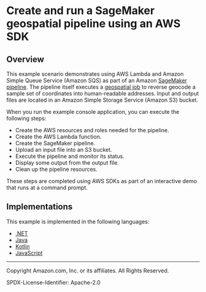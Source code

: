 # Create and run a SageMaker geospatial pipeline using an AWS SDK

## Overview

This example scenario demonstrates using AWS Lambda and Amazon Simple Queue Service (Amazon SQS) as part of an Amazon [SageMaker pipeline](https://docs.aws.amazon.com/sagemaker/latest/dg/pipelines.html). The pipeline itself executes a [geospatial job](https://docs.aws.amazon.com/sagemaker/latest/dg/geospatial-vej.html) to reverse geocode a sample set of coordinates into human-readable addresses. Input and output files are located in an Amazon Simple Storage Service (Amazon S3) bucket.

When you run the example console application, you can execute the following steps:

- Create the AWS resources and roles needed for the pipeline.
- Create the AWS Lambda function.
- Create the SageMaker pipeline.
- Upload an input file into an S3 bucket.
- Execute the pipeline and monitor its status.
- Display some output from the output file.
- Clean up the pipeline resources.

These steps are completed using AWS SDKs as part of an interactive demo that runs at a command prompt.

## Implementations

This example is implemented in the following languages:

- [.NET](../../dotnetv3/SageMaker/Scenarios/README.md)
- [Java](../../javav2/usecases/workflow_sagemaker_pipes/Readme.md)
- [Kotlin](../../kotlin/usecases/workflow_sagemaker_pipes/Readme.md)
- [JavaScript](../../javascriptv3/example_code/sagemaker/scenarios/wkflw-sagemaker-geospatial-pipeline/README.md)

---

Copyright Amazon.com, Inc. or its affiliates. All Rights Reserved.

SPDX-License-Identifier: Apache-2.0
